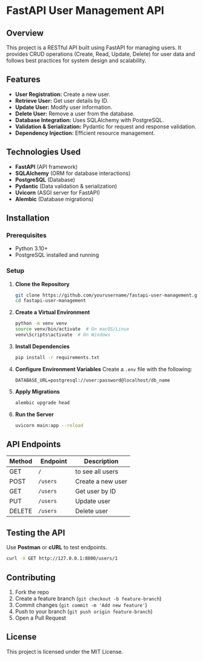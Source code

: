# FastAPI User Management API

## Overview
This project is a RESTful API built using FastAPI for managing users. It provides CRUD operations (Create, Read, Update, Delete) for user data and follows best practices for system design and scalability.

## Features
- **User Registration:** Create a new user.
- **Retrieve User:** Get user details by ID.
- **Update User:** Modify user information.
- **Delete User:** Remove a user from the database.
- **Database Integration:** Uses SQLAlchemy with PostgreSQL.
- **Validation & Serialization:** Pydantic for request and response validation.
- **Dependency Injection:** Efficient resource management.

## Technologies Used
- **FastAPI** (API framework)
- **SQLAlchemy** (ORM for database interactions)
- **PostgreSQL** (Database)
- **Pydantic** (Data validation & serialization)
- **Uvicorn** (ASGI server for FastAPI)
- **Alembic** (Database migrations)

## Installation

### Prerequisites
- Python 3.10+
- PostgreSQL installed and running

### Setup
1. **Clone the Repository**
   ```bash
   git clone https://github.com/yourusername/fastapi-user-management.git
   cd fastapi-user-management
   ```
2. **Create a Virtual Environment**
   ```bash
   python -m venv venv
   source venv/bin/activate  # On macOS/Linux
   venv\Scripts\activate  # On Windows
   ```
3. **Install Dependencies**
   ```bash
   pip install -r requirements.txt
   ```
4. **Configure Environment Variables**
   Create a `.env` file with the following:
   ```env
   DATABASE_URL=postgresql://user:password@localhost/db_name
   ```
5. **Apply Migrations**
   ```bash
   alembic upgrade head
   ```
6. **Run the Server**
   ```bash
   uvicorn main:app --reload
   ```

## API Endpoints
| Method | Endpoint         | Description          |
|--------|-----------------|----------------------|
| GET    | `/`             | to see all users     |
| POST   | `/users`        | Create a new user   |
| GET    | `/users    `   | Get user by ID      |
| PUT    | `/users    `   | Update user         |
| DELETE | `/users    `   | Delete user         |

## Testing the API
Use **Postman** or **cURL** to test endpoints.
```bash
curl -X GET http://127.0.0.1:8000/users/1
```

## Contributing
1. Fork the repo
2. Create a feature branch (`git checkout -b feature-branch`)
3. Commit changes (`git commit -m 'Add new feature'`)
4. Push to your branch (`git push origin feature-branch`)
5. Open a Pull Request

## License
This project is licensed under the MIT License.

